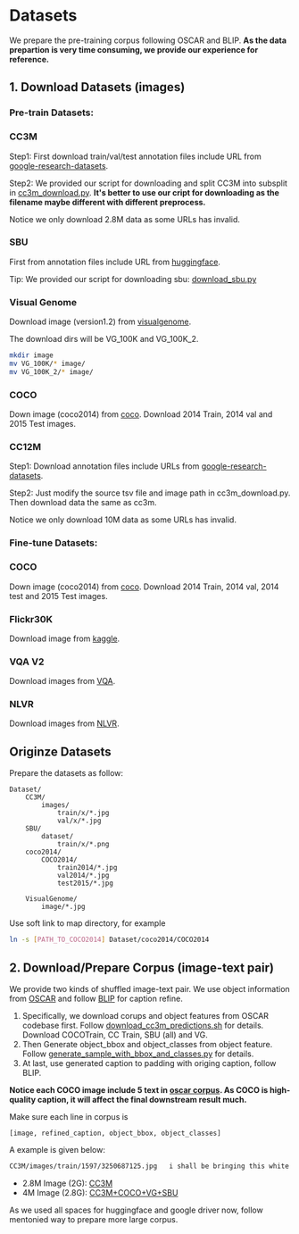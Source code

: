 # Datasets
We prepare the pre-training corpus following OSCAR and BLIP.
__As the data prepartion is very time consuming, we provide our experience for reference.__

## 1. Download Datasets (images)
### Pre-train Datasets:

### CC3M
Step1: First download train/val/test annotation files include URL from [google-research-datasets](https://github.com/rom1504/img2dataset/blob/main/dataset_examples/cc3m.md).

Step2: We provided our script for downloading and split CC3M into subsplit in [cc3m_download.py](https://huggingface.co/sail/PTP/blob/main/download_cc3m.py).
**It's better to use our cript for downloading as the filename maybe different with different preprocess.**

Notice we only download 2.8M data as some URLs has invalid.

### SBU
First from annotation files include URL from [huggingface](https://huggingface.co/datasets/sbu_captions).

Tip: We provided our script for downloading sbu:
[download_sbu.py](https://huggingface.co/sail/PTP/blob/main/download_sbu.py)

### Visual Genome

Download image (version1.2) from [visualgenome](https://visualgenome.org/api/v0/api_home.html).

The download dirs will be VG_100K and VG_100K_2.
```bash
mkdir image
mv VG_100K/* image/
mv VG_100K_2/* image/
```

### COCO

Down image (coco2014) from [coco](https://cocodataset.org/#download).
Download 2014 Train, 2014 val and 2015 Test images.

### CC12M
Step1: Download annotation files include URLs from [google-research-datasets](https://github.com/google-research-datasets/conceptual-12m).

Step2: Just modify the source tsv file and image path in cc3m_download.py. Then download data the same as cc3m.

Notice we only download 10M data as some URLs has invalid.

### Fine-tune Datasets:

### COCO
Down image (coco2014) from [coco](https://cocodataset.org/#download).
Download 2014 Train, 2014 val, 2014 test and 2015 Test images.


### Flickr30K
Download image from [kaggle](https://www.kaggle.com/datasets/hsankesara/flickr-image-dataset).

### VQA V2

Download images from [VQA](https://visualqa.org/download.html).

### NLVR
Download images from [NLVR](https://lil.nlp.cornell.edu/nlvr/).

## Originze Datasets

Prepare the datasets as follow:
```
Dataset/
    CC3M/
        images/
            train/x/*.jpg
            val/x/*.jpg
    SBU/
        dataset/
            train/x/*.png
    coco2014/
        COCO2014/
            train2014/*.jpg
            val2014/*.jpg
            test2015/*.jpg
    
    VisualGenome/
        image/*.jpg
```

Use soft link to map directory, for example
```bash
ln -s [PATH_TO_COCO2014] Dataset/coco2014/COCO2014
```

## 2. Download/Prepare Corpus (image-text pair)
We provide two kinds of shuffled image-text pair. We use object information from [OSCAR](https://github.com/microsoft/Oscar/blob/master/VinVL_DOWNLOAD.md) and follow [BLIP](https://github.com/salesforce/BLIP) for caption refine.
1. Specifically, we download corups and object features from OSCAR codebase first. Follow [download_cc3m_predictions.sh](src/data_preprocess/download_cc3m_predictions.sh) for details. Download COCOTrain, CC Train, SBU (all) and VG.
2. Then Generate object_bbox and object_classes from object feature. Follow [generate_sample_with_bbox_and_classes.py](src/data_preprocess/generate_sample_with_bbox_and_classes.py) for details.
3. At last, use generated caption to padding with origing caption, follow BLIP.

**Notice each COCO image include 5 text in [oscar corpus](https://biglmdiag.blob.core.windows.net/vinvl/pretrain_corpus/coco_flickr30k_gqa.tsv). As COCO is high-quality caption, it will affect the final downstream result much.**

Make sure each line in corpus is
```
[image, refined_caption, object_bbox, object_classes]
```
A example is given below:

```bash
CC3M/images/train/1597/3250687125.jpg   i shall be bringing this white chair and table to the shoot; a white table with two white chairs and a couch    [[340, 226, 417, 323], [16, 364, 348, 810], [256, 206, 380, 325], [195, 322, 627, 899], [0, 0, 192, 288], [568, 198, 730, 335], [95, 107, 202, 141], [531, 0, 732, 191], [666, 244, 734, 369], [378, 208, 677, 341]] ['pillow', 'chair', 'pillow', 'table', 'window', 'pillow', 'box', 'window', 'pillow', 'pillow']
```

- 2.8M Image (2G): [CC3M](https://drive.google.com/file/d/1iO-d5e7mOvWEreDrlNyEc_RU_gP7FNBk/view?usp=sharing)
- 4M Image (2.8G): [CC3M+COCO+VG+SBU](https://drive.google.com/file/d/15lW9rSxUKJQUupEJBL6rKsoHPfdDG6fj/view?usp=sharing)
<!-- - 14M Image: [CC12M+CC3M+COCO+VG+SBU]() -->

As we used all spaces for huggingface and google driver now, follow mentonied way to prepare more large corpus.